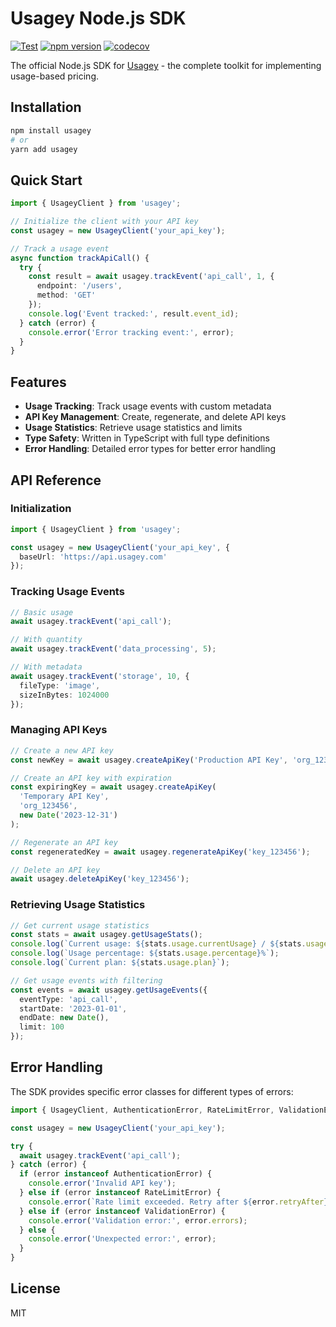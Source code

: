 # Usagey Node.js SDK
[![Test](https://github.com/8thwanda/usagey-node-sdk/actions/workflows/test.yml/badge.svg)](https://github.com/8thwanda/usagey-node-sdk/actions/workflows/test.yml)
[![npm version](https://img.shields.io/npm/v/usagey.svg)](https://www.npmjs.com/package/usagey)
[![codecov](https://codecov.io/gh/8thwanda/usagey-node-sdk/branch/main/graph/badge.svg)](https://codecov.io/gh/8thwanda/usagey-node-sdk)

The official Node.js SDK for [Usagey](https://usagey.com) - the complete toolkit for implementing usage-based pricing.

## Installation

```bash
npm install usagey
# or
yarn add usagey
```

## Quick Start

```typescript
import { UsageyClient } from 'usagey';

// Initialize the client with your API key
const usagey = new UsageyClient('your_api_key');

// Track a usage event
async function trackApiCall() {
  try {
    const result = await usagey.trackEvent('api_call', 1, {
      endpoint: '/users',
      method: 'GET'
    });
    console.log('Event tracked:', result.event_id);
  } catch (error) {
    console.error('Error tracking event:', error);
  }
}
```

## Features

- **Usage Tracking**: Track usage events with custom metadata
- **API Key Management**: Create, regenerate, and delete API keys
- **Usage Statistics**: Retrieve usage statistics and limits
- **Type Safety**: Written in TypeScript with full type definitions
- **Error Handling**: Detailed error types for better error handling

## API Reference

### Initialization

```typescript
import { UsageyClient } from 'usagey';

const usagey = new UsageyClient('your_api_key', {
  baseUrl: 'https://api.usagey.com'
});
```

### Tracking Usage Events

```typescript
// Basic usage
await usagey.trackEvent('api_call');

// With quantity
await usagey.trackEvent('data_processing', 5);

// With metadata
await usagey.trackEvent('storage', 10, {
  fileType: 'image',
  sizeInBytes: 1024000
});
```

### Managing API Keys

```typescript
// Create a new API key
const newKey = await usagey.createApiKey('Production API Key', 'org_123456');

// Create an API key with expiration
const expiringKey = await usagey.createApiKey(
  'Temporary API Key',
  'org_123456',
  new Date('2023-12-31')
);

// Regenerate an API key
const regeneratedKey = await usagey.regenerateApiKey('key_123456');

// Delete an API key
await usagey.deleteApiKey('key_123456');
```

### Retrieving Usage Statistics

```typescript
// Get current usage statistics
const stats = await usagey.getUsageStats();
console.log(`Current usage: ${stats.usage.currentUsage} / ${stats.usage.limit}`);
console.log(`Usage percentage: ${stats.usage.percentage}%`);
console.log(`Current plan: ${stats.usage.plan}`);

// Get usage events with filtering
const events = await usagey.getUsageEvents({
  eventType: 'api_call',
  startDate: '2023-01-01',
  endDate: new Date(),
  limit: 100
});
```

## Error Handling

The SDK provides specific error classes for different types of errors:

```typescript
import { UsageyClient, AuthenticationError, RateLimitError, ValidationError } from 'usagey';

const usagey = new UsageyClient('your_api_key');

try {
  await usagey.trackEvent('api_call');
} catch (error) {
  if (error instanceof AuthenticationError) {
    console.error('Invalid API key');
  } else if (error instanceof RateLimitError) {
    console.error(`Rate limit exceeded. Retry after ${error.retryAfter} seconds`);
  } else if (error instanceof ValidationError) {
    console.error('Validation error:', error.errors);
  } else {
    console.error('Unexpected error:', error);
  }
}
```

## License

MIT